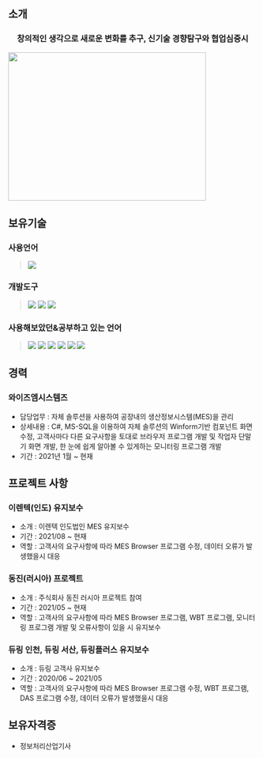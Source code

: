 <h2>소개</h2>
<h3 style="text-align:center">창의적인 생각으로 새로운 변화를 추구, 신기술 경향탐구와 협업심중시</h3>
<img src="https://user-images.githubusercontent.com/46754504/150921647-b4a4a95c-1e51-4f13-a05d-5f2232c42c5a.jpg" width="400" height="300">

<h2>보유기술</h2>
<h3>사용언어</h3>
<div style="width:100%">
  <blockquote>
    <img src="https://img.shields.io/badge/C Sharp-239120?style=flat-square&logo=C Sharp&color=000">
  </blockquote>
  <h3>개발도구</h3>
   <blockquote>
    <img src="https://img.shields.io/badge/Visual Studio-5C2D91?style=lamula&logo=visual%20studio&logoColor=white">
    <img src="https://img.shields.io/badge/Visual Studio Code-0078D4?style=lamula&logo=visual%20studio%20code&logoColor=white">
    <img src="https://img.shields.io/badge/Microsoft SQL Server-CC2927?style=lamula&logo=microsoft%20sql%20server&logoColor=white">
  </blockquote>
</div>
<div>
  <h3>사용해보았던&공부하고 있는 언어</h3>
    <blockquote>
      <img src="https://img.shields.io/badge/HTML5-E34F26?style=lamula&logo=html5&logoColor=white">
      <img src="https://img.shields.io/badge/CSS3-1572B6?style=lamula&logo=css3&logoColor=white">
      <img src="https://img.shields.io/badge/Javascript-ffb13b?style=lamula&logo=javascript&logoColor=white">
      <img src="https://img.shields.io/badge/jQuery-0769AD?style=lamula&logo=jquery&logoColor=white">
      <img src="https://img.shields.io/badge/React-red?style=flat-square&logo=react&color=000">
      <img src="https://img.shields.io/badge/Node.js-339933?style=lamula&logo=Node.js&logoColor=white">
    </blockqoute>
</div>
<h2>경력</h2>
<h3>와이즈엠시스템즈</h3>
  <ul>
    <li>
      담당업무 : 자체 솔루션을 사용하여 공장내의 생산정보시스템(MES)을 관리 
    </li>
    <li>
      상세내용 : C#, MS-SQL을 이용하여 자체 솔루션의 Winform기반 컴포넌트 화면수정, 고객사마다 다른 요구사항을 토대로 브라우저 프로그램 개발 및 작업자 단말기 화면 개발, 한 눈에 쉽게 알아볼 수 있게하는 모니터링 프로그램 개발
    </li>
    <li>
      기간 : 2021년 1월 ~ 현재
    </li>
  </ul>
<h2>프로젝트 사항</h2>
  <h3>이렌텍(인도) 유지보수</h3>
  <ul>
    <li>
      소개 : 이렌텍 인도법인 MES 유지보수
    </li>
    <li>
      기간 : 2021/08 ~ 현재
    </li>
    <li>
      역할 : 고객사의 요구사항에 따라 MES Browser 프로그램 수정, 데이터 오류가 발생했을시 대응
    </li>
  </ul>
  <h3>동진(러시아) 프로젝트</h3>
  <ul>
    <li>
      소개 : 주식회사 동진 러시아 프로젝트 참여
    </li>
    <li>
      기간 : 2021/05 ~ 현재
    </li>
    <li>
      역할 : 고객사의 요구사항에 따라 MES Browser 프로그램, WBT 프로그램, 모니터링 프로그램 개발 및 오류사항이 있을 시 유지보수
    </li>
  </ul>
  <h3>듀링 인천, 듀링 서산, 듀링플러스 유지보수</h3>
  <ul>
    <li>
      소개 : 듀링 고객사 유지보수
    </li>
    <li>
      기간 : 2020/06 ~ 2021/05
    </li>
    <li>
      역할 : 고객사의 요구사항에 따라 MES Browser 프로그램 수정, WBT 프로그램, DAS 프로그램 수정, 데이터 오류가 발생했을시 대응
    </li>
  </ul>
  <h2>보유자격증</h2>
  <ul>
    <li>
      정보처리산업기사
    </li>
  </ul>
  



